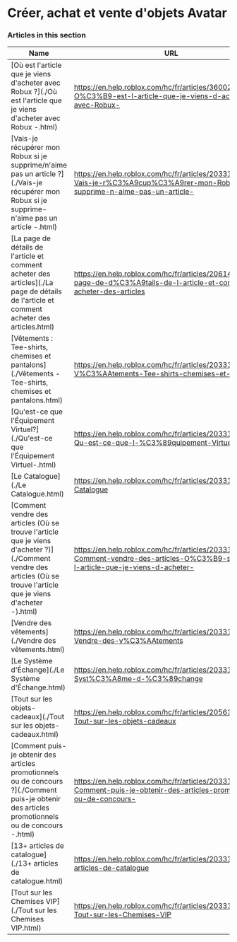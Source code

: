 # Créer, achat et vente d'objets Avatar  
### Articles in this section
Name|URL
-|-
[Où est l'article que je viens d'acheter avec Robux ?](./Où est l'article que je viens d'acheter avec Robux -.html) |https://en.help.roblox.com/hc/fr/articles/360029542532-O%C3%B9-est-l-article-que-je-viens-d-acheter-avec-Robux-
[Vais-je récupérer mon Robux si je supprime/n'aime pas un article ?](./Vais-je récupérer mon Robux si je supprime-n'aime pas un article -.html) |https://en.help.roblox.com/hc/fr/articles/203313290-Vais-je-r%C3%A9cup%C3%A9rer-mon-Robux-si-je-supprime-n-aime-pas-un-article-
[La page de détails de l'article et comment acheter des articles](./La page de détails de l'article et comment acheter des articles.html) |https://en.help.roblox.com/hc/fr/articles/206142306-La-page-de-d%C3%A9tails-de-l-article-et-comment-acheter-des-articles
[Vêtements : Tee-shirts, chemises et pantalons](./Vêtements - Tee-shirts, chemises et pantalons.html) |https://en.help.roblox.com/hc/fr/articles/203313170-V%C3%AAtements-Tee-shirts-chemises-et-pantalons
[Qu'est-ce que l'Équipement Virtuel?](./Qu'est-ce que l'Équipement Virtuel-.html) |https://en.help.roblox.com/hc/fr/articles/203313630-Qu-est-ce-que-l-%C3%89quipement-Virtuel-
[Le Catalogue](./Le Catalogue.html) |https://en.help.roblox.com/hc/fr/articles/203313300-Le-Catalogue
[Comment vendre des articles (Où se trouve l'article que je viens d'acheter ?)](./Comment vendre des articles (Où se trouve l'article que je viens d'acheter -).html) |https://en.help.roblox.com/hc/fr/articles/203313260-Comment-vendre-des-articles-O%C3%B9-se-trouve-l-article-que-je-viens-d-acheter-
[Vendre des vêtements](./Vendre des vêtements.html) |https://en.help.roblox.com/hc/fr/articles/203313180-Vendre-des-v%C3%AAtements
[Le Système d'Échange](./Le Système d'Échange.html) |https://en.help.roblox.com/hc/fr/articles/203313310-Le-Syst%C3%A8me-d-%C3%89change
[Tout sur les objets-cadeaux](./Tout sur les objets-cadeaux.html) |https://en.help.roblox.com/hc/fr/articles/205630374-Tout-sur-les-objets-cadeaux
[Comment puis-je obtenir des articles promotionnels ou de concours ?](./Comment puis-je obtenir des articles promotionnels ou de concours -.html) |https://en.help.roblox.com/hc/fr/articles/203313270-Comment-puis-je-obtenir-des-articles-promotionnels-ou-de-concours-
[13+ articles de catalogue](./13+ articles de catalogue.html) |https://en.help.roblox.com/hc/fr/articles/203313320-13-articles-de-catalogue
[Tout sur les Chemises VIP](./Tout sur les Chemises VIP.html) |https://en.help.roblox.com/hc/fr/articles/203314080-Tout-sur-les-Chemises-VIP